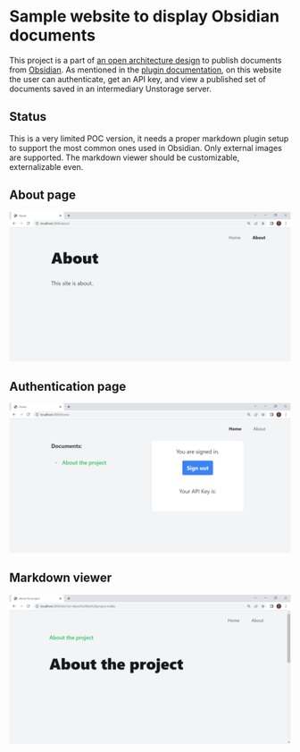 # Sample website to display Obsidian documents

This project is a part of [an open architecture design](https://github.com/tamasmajer/obsidian-publish-to-unstorage-plugin) to publish documents from [Obsidian](https://obsidian.md). As mentioned in the [plugin documentation](https://github.com/tamasmajer/obsidian-publish-to-unstorage-plugin), on this website the user can authenticate, get an API key, and view a published set of documents saved in an intermediary Unstorage server.

## Status

This is a very limited POC version, it needs a proper markdown plugin setup to support the most common ones used in Obsidian. Only external images are supported. The markdown viewer should be customizable, externalizable even.

## About page

![About](./doc/about.png)

## Authentication page

![Home](./doc/home.png)

## Markdown viewer

![Doc](./doc/doc.png)

